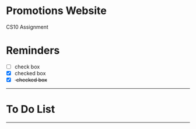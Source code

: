 # Promotions Website
CS10 Assignment

# Reminders
- [ ] check box
- [x] checked box
- [x] <del> checked box </del>

---

# To Do List
 

---